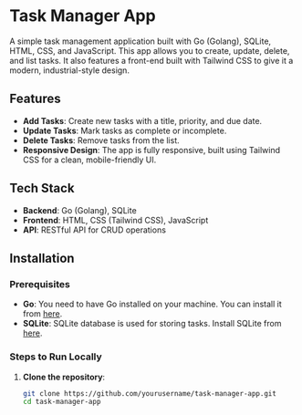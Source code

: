 # Task Manager App

A simple task management application built with Go (Golang), SQLite, HTML, CSS, and JavaScript. This app allows you to create, update, delete, and list tasks. It also features a front-end built with Tailwind CSS to give it a modern, industrial-style design.

## Features
- **Add Tasks**: Create new tasks with a title, priority, and due date.
- **Update Tasks**: Mark tasks as complete or incomplete.
- **Delete Tasks**: Remove tasks from the list.
- **Responsive Design**: The app is fully responsive, built using Tailwind CSS for a clean, mobile-friendly UI.

## Tech Stack
- **Backend**: Go (Golang), SQLite
- **Frontend**: HTML, CSS (Tailwind CSS), JavaScript
- **API**: RESTful API for CRUD operations

## Installation

### Prerequisites
- **Go**: You need to have Go installed on your machine. You can install it from [here](https://golang.org/dl/).
- **SQLite**: SQLite database is used for storing tasks. Install SQLite from [here](https://www.sqlite.org/download.html).

### Steps to Run Locally

1. **Clone the repository**:
   ```bash
   git clone https://github.com/yourusername/task-manager-app.git
   cd task-manager-app
